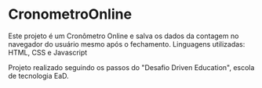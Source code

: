 # CronometroOnline

Este projeto é um Cronômetro Online e salva os dados da contagem no navegador do usuário mesmo após o fechamento.
Linguagens utilizadas: HTML, CSS e Javascript

Projeto realizado seguindo os passos do "Desafio Driven Education", escola de tecnologia EaD.
